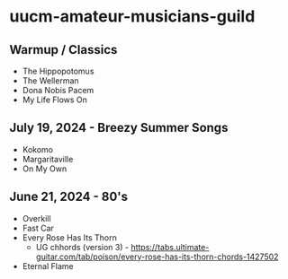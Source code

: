 # uucm-amateur-musicians-guild

## Warmup / Classics

- The Hippopotomus
- The Wellerman
- Dona Nobis Pacem
- My Life Flows On

## July 19, 2024 - Breezy Summer Songs

- Kokomo
- Margaritaville
- On My Own

## June 21, 2024 - 80's

- Overkill
- Fast Car
- Every Rose Has Its Thorn
  - UG chhords (version 3) - https://tabs.ultimate-guitar.com/tab/poison/every-rose-has-its-thorn-chords-1427502
- Eternal Flame

